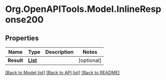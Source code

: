 # Org.OpenAPITools.Model.InlineResponse200
## Properties

Name | Type | Description | Notes
------------ | ------------- | ------------- | -------------
**Result** | [**List<User>**](User.md) |  | [optional] 

[[Back to Model list]](../README.md#documentation-for-models) [[Back to API list]](../README.md#documentation-for-api-endpoints) [[Back to README]](../README.md)

